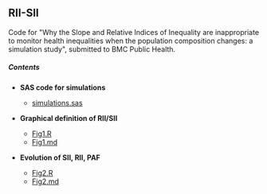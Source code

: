 ## RII-SII
Code for "Why the Slope and Relative Indices of Inequality are inappropriate to monitor health inequalities when the population composition changes: a simulation study", submitted to BMC Public Health.

##### Contents

* **SAS code for simulations**
  * [simulations.sas](simulations.sas)

* **Graphical definition of RII/SII**
  * [Fig1.R](Fig1.R)
  * [Fig1.md](Fig1.md)

* **Evolution of SII, RII, PAF**
  * [Fig2.R](Fig2.R)
  * [Fig2.md](Fig2.md)
